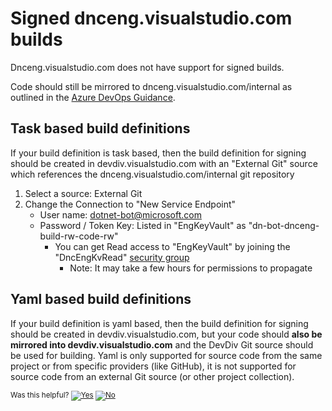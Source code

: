 # Signed dnceng.visualstudio.com builds

Dnceng.visualstudio.com does not have support for signed builds.  

Code should still be mirrored to dnceng.visualstudio.com/internal as outlined in the [Azure DevOps Guidance](https://github.com/dotnet/arcade/blob/main/Documentation/AzureDevOps/VSTSGuidance.md#projects).

## Task based build definitions

If your build definition is task based, then the build definition for signing should be created in devdiv.visualstudio.com with an "External Git" source which references the dnceng.visualstudio.com/internal git repository

1. Select a source: External Git
2. Change the Connection to "New Service Endpoint"
    - User name: dotnet-bot@microsoft.com
    - Password / Token Key: Listed in "EngKeyVault" as "dn-bot-dnceng-build-rw-code-rw"
      - You can get Read access to "EngKeyVault" by joining the "DncEngKvRead" [security group](https://idweb/identitymanagement/aspx/groups/AllGroups.aspx)
        - Note: It may take a few hours for permissions to propagate

## Yaml based build definitions

If your build definition is yaml based, then the build definition for signing should be created in devdiv.visualstudio.com, but your code should **also be mirrored into devdiv.visualstudio.com** and the DevDiv Git source should be used for building.  Yaml is only supported for source code from the same project or from specific providers (like GitHub), it is not supported for source code from an external Git source (or other project collection).

<!-- Begin Generated Content: Doc Feedback -->
<sub>Was this helpful? [![Yes](https://helix.dot.net/f/ip/5?p=Documentation%5CProject-Docs%5CVSTS%5Csigned-dnceng.visualstudio.com-builds.md)](https://helix.dot.net/f/p/5?p=Documentation%5CProject-Docs%5CVSTS%5Csigned-dnceng.visualstudio.com-builds.md) [![No](https://helix.dot.net/f/in)](https://helix.dot.net/f/n/5?p=Documentation%5CProject-Docs%5CVSTS%5Csigned-dnceng.visualstudio.com-builds.md)</sub>
<!-- End Generated Content-->
